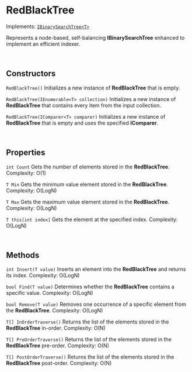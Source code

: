 # RedBlackTree

Implements: [`IBinarySearchTree<T>`](IBinarySearchTree.md)

Represents a node-based, self-balancing **IBinarySearchTree<T>** enhanced to implement an efficient indexer.

<br>

## Constructors

`RedBlackTree()` Initializes a new instance of **RedBlackTree<T>** that is empty.

`RedBlackTree(IEnumerable<T> collection)` Initializes a new instance of **RedBlackTree<T>** that contains every item from the input collection.

`RedBlackTree(IComparer<T> comparer)` Initializes a new instance of **RedBlackTree<T>** that is empty and uses the specified **IComparer<T>**.

<br>

## Properties

`int Count` Gets the number of elements stored in the **RedBlackTree<T>**. Complexity: O(1)

`T Min` Gets the minimum value element stored in the **RedBlackTree<T>**. Complexity: O(LogN)

`T Max` Gets the maximum value element stored in the **RedBlackTree<T>**. Complexity: O(LogN)

`T this[int index]` Gets the element at the specified index. Complexity: O(LogN)

<br>

## Methods

`int Insert(T value)` Inserts an element into the **RedBlackTree<T>** and returns its index. Complexity: O(LogN)

`bool Find(T value)` Determines whether the **RedBlackTree<T>** contains a specific value. Complexity: O(LogN)

`bool Remove(T value)` Removes one occurrence of a specific element from the **RedBlackTree<T>**. Complexity: O(LogN)

`T[] InOrderTraverse()` Returns the list of the elements stored in the **RedBlackTree<T>** in-order. Complexity: O(N)

`T[] PreOrderTraverse()` Returns the list of the elements stored in the **RedBlackTree<T>** pre-order. Complexity: O(N)

`T[] PostOrderTraverse()` Returns the list of the elements stored in the **RedBlackTree<T>** post-order. Complexity: O(N)
